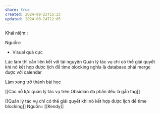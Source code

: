 ```yaml
---
share: true
created: 2024-08-22T15:23
updated: 2024-08-24T12:05
---
```

Khái niệm:: 

Nguồn:: 
- Visual quá cực

Lúc làm thì cần liên kết với tài nguyên
Quản lý tác vụ chỉ có thể giải quyết khi nó kết hợp được lịch để time blocking
nghĩa là database phải merge được với calendar

Làm xong trở thành bài học

[[Các nỗ lực quản lý tác vụ trên Obsidian đa phần đều là gắn tag]]

[[Quản lý tác vụ chỉ có thể giải quyết khi nó kết hợp được lịch để time blocking]]
Nguồn:: [[Kendy]]
